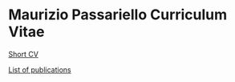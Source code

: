 # Maurizio Passariello Curriculum Vitae

[Short CV](mauriziopassariello.github.io/MPshortCV.pdf)

[List of publications](mauriziopassariello.github.io/Publications.pdf)
